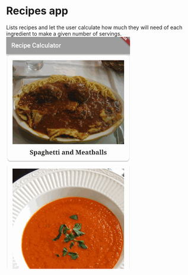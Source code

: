 # Recipes app

Lists recipes and let the user calculate how much they will need of each ingredient to make a given number of servings.<br>
![Recipes app showcase](./docs/showcase.gif)